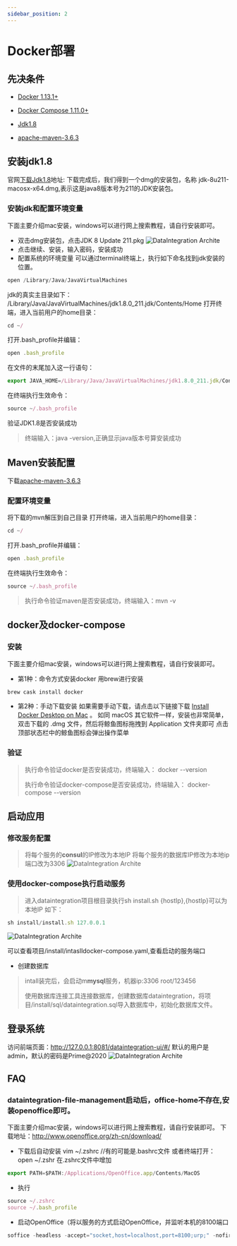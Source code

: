 ```yaml
---
sidebar_position: 2
---
```


# Docker部署

## 先决条件
* <a  href ="https://docs.docker.com/engine/install/">Docker 1.13.1+</a>
 
* <a  href ="https://docs.docker.com/compose/">Docker Compose 1.11.0+</a>

* <a  href ="https://www.oracle.com/technetwork/java/javase/downloads/jdk8-downloads-2133151.html">Jdk1.8</a>

* <a  href ="https://dlcdn.apache.org/maven/maven-3/3.6.3/binaries/apache-maven-3.6.3-bin.zip">apache-maven-3.6.3</a>

## 安装jdk1.8
 官网<a  href ="https://www.oracle.com/technetwork/java/javase/downloads/jdk8-downloads-2133151.html">下载Jdk1.8</a>地址:
 下载完成后，我们得到一个dmg的安装包，名称 jdk-8u211-macosx-x64.dmg,表示这是java8版本号为211的JDK安装包。

### 安装jdk和配置环境变量
下面主要介绍mac安装，windows可以进行网上搜索教程，请自行安装即可。
* 双击dmg安装包，点击JDK 8 Update 211.pkg
![DataIntegration Archite](/doc/image/dataintegration/jdk-install.png)
* 点击继续、安装，输入密码，安装成功
* 配置系统的环境变量
可以通过terminal终端上，执行如下命名找到jdk安装的位置。
```javascript
open /Library/Java/JavaVirtualMachines
```
jdk的真实主目录如下：
/Library/Java/JavaVirtualMachines/jdk1.8.0_211.jdk/Contents/Home
打开终端，进入当前用户的home目录：
```javascript
cd ~/
```
打开.bash_profile并编辑：
```javascript
open .bash_profile
```
在文件的末尾加入这一行语句：
```javascript
export JAVA_HOME=/Library/Java/JavaVirtualMachines/jdk1.8.0_211.jdk/Contents/Home
```
在终端执行生效命令：
```javascript
source ~/.bash_profile
```
验证JDK1.8是否安装成功
> 终端输入：java -version,正确显示java版本号算安装成功

## Maven安装配置
下载<a  href ="https://dlcdn.apache.org/maven/maven-3/3.6.3/binaries/apache-maven-3.6.3-bin.zip">apache-maven-3.6.3</a>
### 配置环境变量
将下载的mvn解压到自己目录
打开终端，进入当前用户的home目录：
```javascript
cd ~/
```
打开.bash_profile并编辑：
```javascript
open .bash_profile
```
在终端执行生效命令：
```javascript
source ~/.bash_profile
```
> 执行命令验证maven是否安装成功，终端输入：mvn -v

## docker及docker-compose
### 安装
下面主要介绍mac安装，windows可以进行网上搜索教程，请自行安装即可。

* 第1种：命令方式安装docker
用brew进行安装
```javascript
brew cask install docker
```
* 第2种：手动下载安装
如果需要手动下载，请点击以下链接下载  <a  href ="https://docs.docker.com/engine/install/">Install Docker Desktop on Mac</a> 。
如同 macOS 其它软件一样，安装也非常简单，双击下载的 .dmg 文件，然后将鲸鱼图标拖拽到 Application 文件夹即可
点击顶部状态栏中的鲸鱼图标会弹出操作菜单
### 验证
> 执行命令验证docker是否安装成功，终端输入： docker --version  
>
> 执行命令验证docker-compose是否安装成功，终端输入： docker-compose --version

## 启动应用
### 修改服务配置
> 将每个服务的**consul**的IP修改为本地IP
> 将每个服务的数据库IP修改为本地ip 端口改为3306
![DataIntegration Archite](/doc/image/dataintegration/server-yaml.png)
### 使用docker-compose执行启动服务
> 进入dataintegration项目根目录执行sh install.sh {hostIp},{hostIp}可以为本地IP
如下：
```javascript
sh install/install.sh 127.0.0.1
```
![DataIntegration Archite](/doc/image/dataintegration/docker-install.png)

可以查看项目/install/intaslldocker-compose.yaml,查看启动的服务端口
* 创建数据库

> intall装完后，会启动m**mysql**服务，机器ip:3306 root/123456
>
> 使用数据库连接工具连接数据库，创建数据库dataintegration，将项目/install/sql/dataintegration.sql导入数据库中，初始化数据库文件。


## 登录系统
访问前端页面：http://127.0.0.1:8081/dataintegration-ui/#/
默认的用户是admin，默认的密码是Prime@2020
![DataIntegration Archite](/doc/image/dataintegration/login.png)
## FAQ
### dataintegration-file-management启动后，office-home不存在,安装openoffice即可。
下面主要介绍mac安装，windows可以进行网上搜索教程，请自行安装即可。
下载地址：http://www.openoffice.org/zh-cn/download/
* 下载后自动安装
vim ~/.zshrc //有的可能是.bashrc文件
或者终端打开：open ~/.zshr
在.zshrc文件中增加
```javascript
export PATH=$PATH:/Applications/OpenOffice.app/Contents/MacOS
```
* 执行
```javascript
source ~/.zshrc 
source ~/.bash_profile
 ```
* 启动OpenOffice（将以服务的方式启动OpenOffice，并监听本机的8100端口
```javascript
soffice -headless -accept="socket,host=localhost,port=8100;urp;" -nofirststartwizard
 ```

